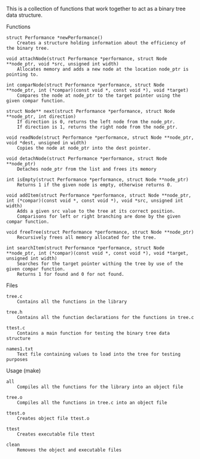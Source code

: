This is a collection of functions that work together to act as a binary tree data structure.

Functions

    struct Performance *newPerformance()
        Creates a structure holding information about the efficiency of the binary tree.
        
    void attachNode(struct Performance *performance, struct Node **node_ptr, void *src, unsigned int width)
        Allocates memory and adds a new node at the location node_ptr is pointing to.
        
    int comparNode(struct Performance *performance, struct Node **node_ptr, int (*compar)(const void *, const void *), void *target)
        Compares the node at node_ptr to the target pointer using the given compar function.
        
    struct Node** next(struct Performance *performance, struct Node **node_ptr, int direction)
        If direction is 0, returns the left node from the node_ptr.
        If direction is 1, returns the right node from the node_ptr.

    void readNode(struct Performance *performance, struct Node **node_ptr, void *dest, unsigned in width)
        Copies the node at node_ptr into the dest pointer.
        
    void detachNode(struct Performance *performance, struct Node **node_ptr)
        Detaches node_ptr from the list and frees its memory
        
    int isEmpty(struct Performance *performance, struct Node **node_ptr)
        Returns 1 if the given node is empty, otherwise returns 0.
        
    void addItem(struct Performance *performance, struct Node **node_ptr, int (*compar)(const void *, const void *), void *src, unsigned int width)
        Adds a given src value to the tree at its correct position.
        Comparisons for left or right branching are done by the given compar function.
        
    void freeTree(struct Performance *performance, struct Node **node_ptr)
        Recursively frees all memory allocated for the tree.
        
    int searchItem(struct Performance *performance, struct Node **node_ptr, int (*compar)(const void *, const void *), void *target, unsigned int width)
        Searches for the target pointer withing the tree by use of the given compar function.
        Returns 1 for found and 0 for not found.

Files

    tree.c
        Contains all the functions in the library
        
    tree.h
        Contains all the function declarations for the functions in tree.c
        
    ttest.c
        Contains a main function for testing the binary tree data structure
        
    names1.txt
        Text file containing values to load into the tree for testing purposes

Usage (make)

    all 
        Compiles all the functions for the library into an object file
        
    tree.o
        Compiles all the functions in tree.c into an object file
        
    ttest.o
        Creates object file ttest.o
        
    ttest
        Creates executable file ttest
        
    clean
        Removes the object and executable files
